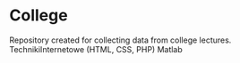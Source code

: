 # College
Repository created for collecting data from college lectures.
  TechnikiInternetowe (HTML, CSS, PHP)
  Matlab
